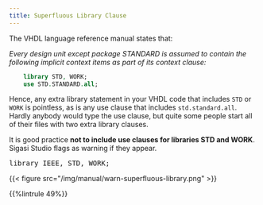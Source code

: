 ```yaml
---
title: Superfluous Library Clause
---
```


The VHDL language reference manual states that:

*Every design unit except package STANDARD is assumed to contain the following implicit context items as part of its context clause:*

```vhdl
    library STD, WORK;
    use STD.STANDARD.all;
```

Hence, any extra library statement in your VHDL code that includes
`STD` or `WORK` is pointless, as is any use clause that includes
`std.standard.all`. Hardly anybody would type the use clause, but
quite some people start all of their files with two extra library
clauses.

It is good practice **not to include use clauses for libraries STD and WORK**. Sigasi Studio flags as warning if they appear.

<pre>library IEEE<span class="badcode">, STD, WORK</span>;</pre>

{{< figure src="/img/manual/warn-superfluous-library.png" >}}

{{%lintrule 49%}}

